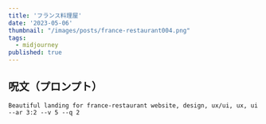 ```yaml
---
title: 'フランス料理屋'
date: '2023-05-06'
thumbnail: "/images/posts/france-restaurant004.png"
tags:
  - midjourney
published: true
---
```


## 呪文（プロンプト）
```
Beautiful landing for france-restaurant website, design, ux/ui, ux, ui --ar 3:2 --v 5 --q 2
```